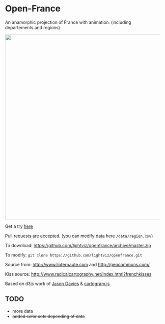 Open-France
==========

An anamorphic projection of France with animation. (including departements and regions)

<a href="http://openfrance.lightjs.org/#climat_pluie/1999"><img src="http://openfrance.lightjs.org/img/preview.png" width="600"></a>

Get a try [here](http://openfrance.lightjs.org/#climat_pluie/1999)


Pull requests are accepted. (you can modify data here `/data/region.csv`)

To download: https://github.com/lightviz/openfrance/archive/master.zip

To modify: `git clone https://github.com/lightviz/openfrance.git`

Source from: http://www.linternaute.com and http://geocommons.com/

Kiss source: http://www.radicalcartography.net/index.html?frenchkisses


Based on d3js work of <a href="http://www.jasondavies.com">Jason Davies</a> & <a href="http://prag.ma/code/d3-cartogram/">cartogram.js</a>

## TODO

- more data
- ~~added color sets depending of data~~
